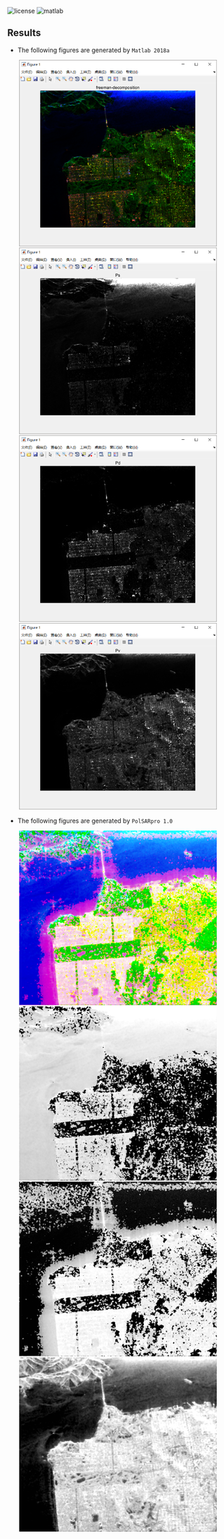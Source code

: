 ![license](https://img.shields.io/badge/license-MIT-green.svg)
![matlab](https://img.shields.io/badge/matlab-2018a-blue.svg)

## Results
- The following figures are generated by ```Matlab 2018a```
<center class="half">
    <img src="./MATLAB_Figs/1.png" width="450"><img src="./MATLAB_Figs/2.png" width="450">
    <img src="./MATLAB_Figs/3.png" width="450"><img src="./MATLAB_Figs/4.png" width="450">
</center>

- The following figures are generated by ```PolSARpro 1.0```
<center class="half">
    <img src="./PolSARpro_Figs/freeman-decomposition.bmp" width="450"><img src="./PolSARpro_Figs/Ps.bmp" width="450">
    <img src="./PolSARpro_Figs/Pd.bmp" width="450"><img src="./PolSARpro_Figs/Pv.bmp" width="450">
</center>
